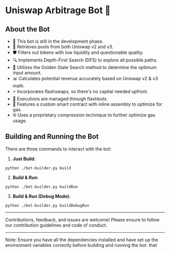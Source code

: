 # Uniswap Arbitrage Bot 🤖

## About the Bot

- 🚧 This bot is still in the development phase.
- 🔄 Retrieves pools from both Uniswap v2 and v3.
- 🛡 Filters out tokens with low liquidity and questionable quality.
- 🔍 Implements Depth-First Search (DFS) to explore all possible paths.
- 🌟 Utilizes the Golden State Search method to determine the optimum input amount.
- 📊 Calculates potential revenue accurately based on Uniswap v2 & v3 math.
- ⚡ Incorporates flashswaps, so there's no capital needed upfront.
- 💼 Executions are managed through flashbots.
- 🚀 Features a custom smart contract with inline assembly to optimize for gas.
- 🌐 Uses a proprietary compression technique to further optimize gas usage.

## Building and Running the Bot

There are three commands to interact with the bot:

1. **Just Build**: 
```
python ./bot-builder.py build
```

2. **Build & Run**: 

```
python ./bot-builder.py buildRun
```

3. **Build & Run (Debug Mode)**: 

```
python ./bot-builder.py buildDebugRun
```

---

Contributions, feedback, and issues are welcome! Please ensure to follow our contribution guidelines and code of conduct.

---

Note: Ensure you have all the dependencies installed and have set up the environment variables correctly before building and running the bot.
that
